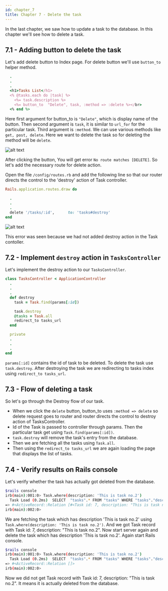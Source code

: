 ```yaml
---
id: chapter_7
title: Chapter 7 - Delete the task
---
```


In the last chapter, we saw how to update a task to the database. 
In this chapter we'll see how to delete a task.

## 7.1 - Adding button to delete the task

Let's add delete button to Index page. 
For delete button we'll use `button_to` helper method.

```ruby
  .
  .
  .
  <h1>Tasks List</h1>
  <% @tasks.each do |task| %>
    <%= task.description %>
    <%= button_to  "Delete", task, :method => :delete %></br>
  <% end %>

```
Here first argument for button_to is `"Delete"`, which is display name of the button.
Then second argument is `task`, it is similar to `url_for` for the particular task.
Third argument is `:method`. We can use various methods like `get, post, delete`.
Here we want to delete the task so for deleting the method will be `delete`.

![alt text](./../img/AddButton.png)

After clicking the button, You will get error `No route matches [DELETE]`.
So let's add the necessary route for delete action.

Open the file `/config/routes.rb` and add the following line so that our router directs the control to the 'destroy'
action of Task controller.

```ruby
Rails.application.routes.draw do

  .
  .
  .
  delete '/tasks/:id',      to: 'tasks#destroy'
end
```

![alt text](./../img/DestroyActionError.png)

This error was seen because we had not added destroy action in the Task contoller.

## 7.2 - Implement `destroy` action in `TasksController`

Let's implement the destroy action to our `TasksController`.

```ruby
class TasksController < ApplicationController
  .
  .
  .
  def destroy
    task = Task.find(params[:id])

    task.destroy
    @tasks = Task.all
    redirect_to tasks_url
  end

  private
  .
  .
  .
end

```

`params[:id]` contains the id of task to be deleted. To delete the task use `task.destroy`. 
After destroying the task we are redirecting to tasks index using `redirect_to tasks_url`.

## 7.3 - Flow of deleting a task

So let's go through the Destroy flow of our task.

- When we click the `delete` button, button_to uses `:method => delete` so delete request goes to router and router
directs the control to destroy action of TasksController.
- Id of the Task is passed to controller through params. Then the particular task get using `Task.find(params[:id])`.
- `task.destroy` will remove the task's entry from the database.
- Then we are fetching all the tasks using `Task.all`.
- Then using the `redirect_to tasks_url` we are again loading the page that displays the list of tasks.


## 7.4 - Verify results on Rails console

Let's verify whether the task has actually got deleted from the database. 

```bash
$rails console
irb(main):001:0> Task.where(description: 'This is task no.2')
  Task Load (0.2ms)  SELECT  "tasks".* FROM "tasks" WHERE "tasks"."description" = ? LIMIT ?  [["description", "This is task no.2"], ["LIMIT", 11]]
=> #<ActiveRecord::Relation [#<Task id: 7, description: "This is task no.2", created_at: "2019-02-07 09:43:10", updated_at: "2019-02-07 09:43:10">]>
irb(main):002:0>

```
We are fetching the task which has description 'This is task no.2' using `Task.where(description: 'This is task no.2')`.
And we got Task record with Task id: 7, description: "This is task no.2".
Now start server again and delete the task which has description 'This is task no.2'.
Again start Rails console.

```bash
$rails console
irb(main):001:0> Task.where(description: 'This is task no.2')
  Task Load (0.2ms)  SELECT  "tasks".* FROM "tasks" WHERE "tasks"."description" = ? LIMIT ?  [["description", "This is task no.2"], ["LIMIT", 11]]
=> #<ActiveRecord::Relation []>
irb(main):002:0>

```
Now we did not get Task record with Task id: 7, description: "This is task no.2". 
It means it is actually deleted from the database.
